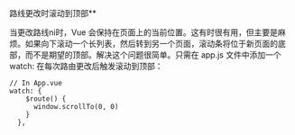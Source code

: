 路线更改时滚动到顶部**

当更改路线ni时，Vue 会保持在页面上的当前位置。这有时很有用，但主要是麻烦。如果向下滚动一个长列表，然后转到另一个页面，滚动条将位于新页面的底部，而不是期望的顶部。解决这个问题很简单。只需在 app.js 文件中添加一个 watch: 在每次路由更改后触发滚动到顶部：

```
// In App.vue
watch: {
    $route() {
      window.scrollTo(0, 0)
    }
  },
```


